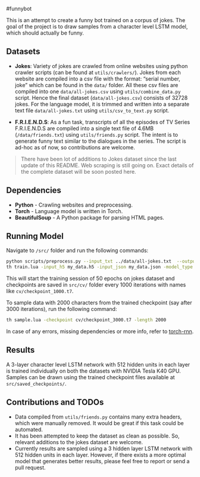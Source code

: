 #funnybot

This is an attempt to create a funny bot trained on a corpus of jokes. The goal of the project is to draw samples from a character level LSTM model, which should actually be funny. 

## Datasets

* **Jokes**: Variety of jokes are crawled from online websites using python crawler scripts (can be found at `utils/crawlers/`). Jokes from each website are compiled into a csv file with the format: “serial number, joke” which can be found in the `data/` folder. All these csv files are compiled into one `data/all-jokes.csv` using `utils/combine_data.py` script. Hence the final dataset (`data/all-jokes.csv`) consists of 32728 jokes. For the language model, it is trimmed and written into a separate text file `data/all-jokes.txt` using `utils/csv_to_text.py` script.  

* **F.R.I.E.N.D.S**: As a fun task, transcripts of all the episodes of TV Series F.R.I.E.N.D.S are compiled into a single text file of 4.6MB (`/data/friends.txt`) using `utils/friends.py` script. The intent is to generate funny text similar to the dialogues in the series. The script is ad-hoc as of now, so contributions are welcome. 

> There have been lot of additions to Jokes dataset since the last update of this README. Web scraping is still going on. Exact details of the complete dataset will be soon posted here. 

## Dependencies

* **Python**  - Crawling websites and preprocessing.
* **Torch** - Language model is written in Torch. 
* **BeautifulSoup** - A Python package for parsing HTML pages.

## Running Model

Navigate to `/src/` folder and run the following commands: 
```bash
python scripts/preprocess.py --input_txt ../data/all-jokes.txt  --output_h5 my_data.h5  --output_json my_data.json
th train.lua -input_h5 my_data.h5 -input_json my_data.json -model_type lstm -num_layers 3 -rnn_size 512
```
This will start the training session of 50 epochs on jokes dataset and checkpoints are saved in `src/cv/` folder every 1000 iterations with names like `cv/checkpoint_1000.t7`. 

To sample data with 2000 characters from the trained checkpoint (say after 3000 iterations), run the following command:

```bash
th sample.lua -checkpoint cv/checkpoint_3000.t7 -length 2000
````

In case of any errors, missing dependencies or more info, refer to [torch-rnn](https://github.com/jcjohnson/torch-rnn). 

## Results

A 3-layer character level LSTM network with 512 hidden units in each layer is trained individually on both the datasets with NVIDIA Tesla K40 GPU. Samples can be drawn using the trained checkpoint files available at `src/saved_checkpoints/`. 


## Contributions and TODOs
* Data compiled from `utils/friends.py` contains many extra headers, which were manually removed. It would be great if this task could be automated. 
* It has been attempted to keep the dataset as clean as possible. So, relevant additions to the jokes dataset are welcome. 
* Currently results are sampled using a 3 hidden layer LSTM network with 512 hidden units in each layer. However, if there exists a more optimal model that generates better results, please feel free to report or send a pull request.

